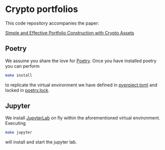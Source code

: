 # Crypto portfolios

This code repository accompanies the paper:

[Simple and Effective Portfolio Construction with Crypto Assets](https://web.stanford.edu/~boyd/papers/crypto_portfolio.html)


## Poetry

We assume you share the love for [Poetry](https://python-poetry.org).
Once you have installed poetry you can perform

```bash
make install
```

to replicate the virtual environment we have defined in [pyproject.toml](pyproject.toml)
and locked in [poetry.lock](poetry.lock).

## Jupyter

We install [JupyterLab](https://jupyter.org) on fly within the aforementioned
virtual environment. Executing

```bash
make jupyter
```

will install and start the jupyter lab.
